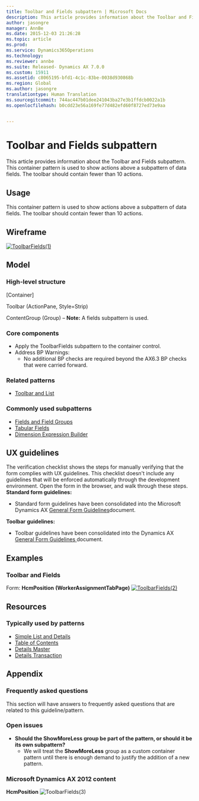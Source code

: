 ```yaml
---
title: Toolbar and Fields subpattern | Microsoft Docs
description: This article provides information about the Toolbar and Fields subpattern. This container pattern is used to show actions above a subpattern of data fields. The toolbar should contain fewer than 10 actions.
author: jasongre
manager: AnnBe
ms.date: 2015-12-03 21:26:28
ms.topic: article
ms.prod: 
ms.service: Dynamics365Operations
ms.technology: 
ms.reviewer: annbe
ms.suite: Released- Dynamics AX 7.0.0
ms.custom: 15911
ms.assetid: c8065195-bfd1-4c1c-83be-0038d930868b
ms.region: Global
ms.author: jasongre
translationtype: Human Translation
ms.sourcegitcommit: 744ac447b01dee241043ba27e3b1ffdcb0022a1b
ms.openlocfilehash: b0cdd23e56a169fe77d482efd60f8727ed73e9aa


---
```


# <a name="toolbar-and-fields-subpattern"></a>Toolbar and Fields subpattern

This article provides information about the Toolbar and Fields subpattern. This container pattern is used to show actions above a subpattern of data fields. The toolbar should contain fewer than 10 actions.

<a name="usage"></a>Usage
-----

This container pattern is used to show actions above a subpattern of data fields. The toolbar should contain fewer than 10 actions.

## <a name="wireframe"></a>Wireframe
[![ToolbarFields(1)](./media/toolbarfields1.png)](./media/toolbarfields1.png)

## <a name="model"></a>Model
### <a name="high-level-structure"></a>High-level structure

\[Container\]

Toolbar (ActionPane, Style=Strip)

ContentGroup (Group) – **Note:** A fields subpattern is used.

### <a name="core-components"></a>Core components

-   Apply the ToolbarFields subpattern to the container control.
-   Address BP Warnings:
    -   No additional BP checks are required beyond the AX6.3 BP checks that were carried forward.

### <a name="related-patterns"></a>Related patterns

-   [Toolbar and List](https://docs.microsoft.com/en-us/dynamics365/operations/dev-itpro/user-interface/toolbar-and-list-subpattern)

### <a name="commonly-used-subpatterns"></a>Commonly used subpatterns

-   [Fields and Field Groups](https://docs.microsoft.com/en-us/dynamics365/operations/dev-itpro/user-interface/fields-and-field-groups-subpattern)
-   [Tabular Fields](https://docs.microsoft.com/en-us/dynamics365/operations/dev-itpro/user-interface/tabular-fields-subpattern)
-   [Dimension Expression Builder](https://docs.microsoft.com/en-us/dynamics365/operations/dev-itpro/financial-dimensions/dimension-expression-builder-subpattern)

## <a name="ux-guidelines"></a>UX guidelines
The verification checklist shows the steps for manually verifying that the form complies with UX guidelines. This checklist doesn't include any guidelines that will be enforced automatically through the development environment. Open the form in the browser, and walk through these steps. **Standard form guidelines:**

-   Standard form guidelines have been consolidated into the Microsoft Dynamics AX [General Form Guidelines](https://docs.microsoft.com/en-us/dynamics365/operations/dev-itpro/user-interface/general-form-guidelines)document.

**Toolbar** **guidelines:**

-   Toolbar guidelines have been consolidated into the Dynamics AX [General Form Guidelines ](https://docs.microsoft.com/en-us/dynamics365/operations/dev-itpro/user-interface/general-form-guidelines)document.

## <a name="examples"></a>Examples
### <a name="toolbar-and-fields"></a>Toolbar and Fields

Form: **HcmPosition** **(WorkerAssignmentTabPage)** [![ToolbarFields(2)](./media/toolbarfields2-1024x131.png)](./media/toolbarfields2.png)

## <a name="resources"></a>Resources
### <a name="typically-used-by-patterns"></a>Typically used by patterns

-   [Simple List and Details](https://docs.microsoft.com/en-us/dynamics365/operations/dev-itpro/user-interface/simple-list-and-details-form-pattern)
-   [Table of Contents](https://docs.microsoft.com/en-us/dynamics365/operations/dev-itpro/user-interface/table-of-contents-form-pattern)
-   [Details Master](https://docs.microsoft.com/en-us/dynamics365/operations/dev-itpro/user-interface/details-master-form-pattern)
-   [Details Transaction](https://docs.microsoft.com/en-us/dynamics365/operations/dev-itpro/user-interface/details-transaction-form-pattern)

## <a name="appendix"></a>Appendix
### <a name="frequently-asked-questions"></a>Frequently asked questions

This section will have answers to frequently asked questions that are related to this guideline/pattern.

### <a name="open-issues"></a>Open issues

-   **Should the ShowMoreLess group be part of the pattern, or should it be its own subpattern?**
    -   We will treat the **ShowMoreLess** group as a custom container pattern until there is enough demand to justify the addition of a new pattern.

### <a name="microsoft-dynamics-ax-2012-content"></a>Microsoft Dynamics AX 2012 content

**HcmPosition** ![ToolbarFields(3)](./media/toolbarfields3.png)




<!--HONumber=Feb17_HO3-->


